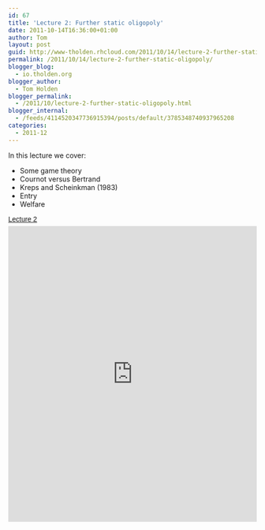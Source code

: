 ```yaml
---
id: 67
title: 'Lecture 2: Further static oligopoly'
date: 2011-10-14T16:36:00+01:00
author: Tom
layout: post
guid: http://www-tholden.rhcloud.com/2011/10/14/lecture-2-further-static-oligopoly/
permalink: /2011/10/14/lecture-2-further-static-oligopoly/
blogger_blog:
  - io.tholden.org
blogger_author:
  - Tom Holden
blogger_permalink:
  - /2011/10/lecture-2-further-static-oligopoly.html
blogger_internal:
  - /feeds/4114520347736915394/posts/default/3785348740937965208
categories:
  - 2011-12
---
```

In this lecture we cover:<br /><ul><li>Some game theory</li><li>Cournot versus Bertrand</li><li>Kreps and Scheinkman (1983)</li><li>Entry</li><li>Welfare</li></ul><a title="View Lecture 2 on Scribd" href="http://www.scribd.com/doc/68772665/Lecture-2" style="margin: 12px auto 6px auto; font-family: Helvetica,Arial,Sans-serif; font-style: normal; font-variant: normal; font-weight: normal; font-size: 14px; line-height: normal; font-size-adjust: none; font-stretch: normal; -x-system-font: none; display: block; text-decoration: underline;">Lecture 2</a><iframe src="http://www.scribd.com/embeds/68772665/content?start_page=1&view_mode=slideshow&access_key=key-20exlbsy3hny9lih7olj" data-auto-height="true" data-aspect-ratio="1.33333333333333" scrolling="no" width="100%" height="600" frameborder="0"></iframe>